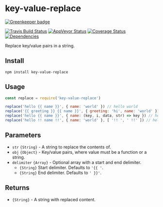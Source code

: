 # key-value-replace

[![Greenkeeper badge](https://badges.greenkeeper.io/electerious/key-value-replace.svg)](https://greenkeeper.io/)

[![Travis Build Status](https://travis-ci.org/electerious/key-value-replace.svg?branch=master)](https://travis-ci.org/electerious/key-value-replace) [![AppVeyor Status](https://ci.appveyor.com/api/projects/status/p99ic2d4ba120c0w?svg=true)](https://ci.appveyor.com/project/electerious/key-value-replace)  [![Coverage Status](https://coveralls.io/repos/github/electerious/key-value-replace/badge.svg?branch=master)](https://coveralls.io/github/electerious/key-value-replace?branch=master) [![Dependencies](https://david-dm.org/electerious/key-value-replace.svg)](https://david-dm.org/electerious/key-value-replace#info=dependencies)

Replace key/value pairs in a string.

## Install

```
npm install key-value-replace
```

## Usage

```js
const replace = require('key-value-replace')

replace('hello {{ name }}', { name: 'world' }) // hello world
replace('{{ greeting }} {{ name }}', { greeting: 'hi', name: 'world' }) // hi world
replace('hello {{ name }}', { name: (key, i, data, str) => key }) // hello name
replace('hello !! name !!', { name: 'world' }, [ '!! ', ' !!' ]) // hello world
```

## Parameters

- `str` `{String}` - A string to replace the contents of.
- `obj` `{Object}` - Key/value pairs, where value must be a function or a string.
- `delimiter` `{Array}` - Optional array with a start and end delimiter.
	- `{String}` Start delimiter. Defaults to `'{{ '`.
	- `{String}` End delimiter. Defaults to `' }}'`.

## Returns

- `{String}` - A string with replaced content.